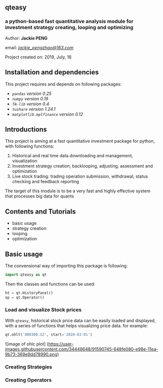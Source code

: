 ## qteasy
### a python-based fast quantitative analysis module for investment strategy creating, looping and optimizing

Author: **Jackie PENG**

email: *jackie_pengzhao@163.com* 

Project created on: 2019, July, 16

## Installation and dependencies
This project requires and depends on following packages:
- *`pandas` version 0.25*
- *`numpy` version 0.19*
- *`TA-lib` version 0.4*
- *`tushare` version 1.24.1*
- *`matplotlib.mplfinance` version 0.12*

## Introductions

This project is aiming at a fast quantitative investment package for python, with following functions:

1. Historical and real time data downloading and management, visualization
2. Investment strategy creation, backlooping, adjusting, assessment and optimization
3. Live stock trading: trading operation submission, withdrawal, status checking and feedback reporting

The target of this module is to be a very fast and highly effective system that processes big data for quants

## Contents and Tutorials

- basic usage
- strategy creation
- looping
- optimization

## Basic usage
The convensional way of importing this package is following:

```python
import qteasy as qt
```
Then the classes and functions can be used:

```python
ht = qt.HistoryPanel()
op = qt.Operator()
```
### Load and visualize Stock prices
With `qteasy`, historical stock price data can be easily loaded and displayed, with a series of functions that helps visualizing price data. for example:
```python
qt.ohlt('000300.SZ', start='2020-03-01')

```
![image of ohlc plot]
(https://user-images.githubusercontent.com/34448648/91590745-648fe080-e98e-11ea-9b73-369e9dd78990.png)
### Creating Strategies


### Creating Operators